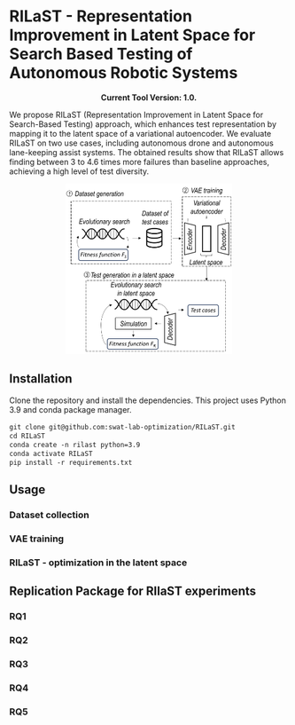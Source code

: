 # RILaST - Representation Improvement in Latent Space for Search Based Testing of Autonomous Robotic Systems

<p align="center">
  <b>Current Tool Version: 1.0.</b>
</p>

We propose RILaST (Representation Improvement in Latent Space for Search-Based Testing) approach, which enhances test representation by mapping it to the latent space of a variational autoencoder. We evaluate RILaST on two use cases, including autonomous drone and autonomous lane-keeping assist systems. The obtained results show that RILaST allows finding between 3 to 4.6 times more failures than baseline approaches, achieving a high level of test diversity.

<p float="center" align="center">
  <img src="images/diagram.png" width="300" /> 
</p>

## Installation

Clone the repository and install the dependencies. This project uses Python 3.9 and conda package manager.
```
git clone git@github.com:swat-lab-optimization/RILaST.git
cd RILaST
conda create -n rilast python=3.9
conda activate RILaST
pip install -r requirements.txt
```

## Usage

### Dataset collection

### VAE training

### RILaST - optimization in the latent space

## Replication Package for RIlaST experiments

### RQ1

### RQ2

### RQ3

### RQ4

### RQ5